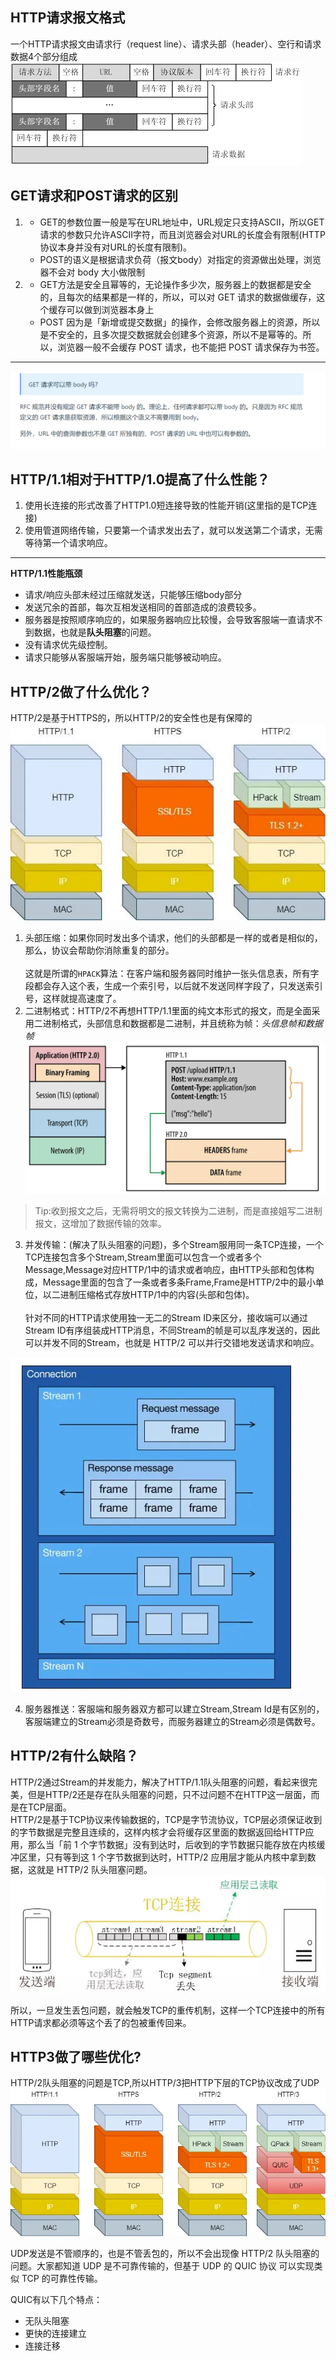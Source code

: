 ## HTTP请求报文格式
一个HTTP请求报文由请求行（request line）、请求头部（header）、空行和请求数据4个部分组成
![alt text](image-33.png)
## GET请求和POST请求的区别
1. 
    - GET的参数位置一般是写在URL地址中，URL规定只支持ASCII，所以GET请求的参数只允许ASCII字符，而且浏览器会对URL的长度会有限制(HTTP协议本身并没有对URL的长度有限制)。
    - POST的语义是根据请求负荷（报文body）对指定的资源做出处理，浏览器不会对 body 大小做限制
2. 
    - GET方法是安全且幂等的，无论操作多少次，服务器上的数据都是安全的，且每次的结果都是一样的，所以，可以对 GET 请求的数据做缓存，这个缓存可以做到浏览器本身上
    - POST 因为是「新增或提交数据」的操作，会修改服务器上的资源，所以是不安全的，且多次提交数据就会创建多个资源，所以不是幂等的。所以，浏览器一般不会缓存 POST 请求，也不能把 POST 请求保存为书签。
---
![alt text](image-34.png)

## HTTP/1.1相对于HTTP/1.0提高了什么性能？
1. 使用长连接的形式改善了HTTP1.0短连接导致的性能开销(这里指的是TCP连接)
2. 使用管道网络传输，只要第一个请求发出去了，就可以发送第二个请求，无需等待第一个请求响应。
---
**HTTP/1.1性能瓶颈**
- 请求/响应头部未经过压缩就发送，只能够压缩body部分
- 发送冗余的首部，每次互相发送相同的首部造成的浪费较多。
- 服务器是按照顺序响应的，如果服务器响应比较慢，会导致客服端一直请求不到数据，也就是**队头阻塞**的问题。
- 没有请求优先级控制。
- 请求只能够从客服端开始，服务端只能够被动响应。

## HTTP/2做了什么优化？
HTTP/2是基于HTTPS的，所以HTTP/2的安全性也是有保障的
![alt text](image-38.png)
1. 头部压缩：如果你同时发出多个请求，他们的头部都是一样的或者是相似的，那么，协议会帮助你消除重复的部分。<br><br>
这就是所谓的`HPACK`算法：在客户端和服务器同时维护一张头信息表，所有字段都会存入这个表，生成一个索引号，以后就不发送同样字段了，只发送索引号，这样就提高速度了。
2. 二进制格式：HTTP/2不再想HTTP/1.1里面的纯文本形式的报文，而是全面采用二进制格式，头部信息和数据都是二进制，并且统称为帧：*头信息帧和数据帧*
![alt text](image-39.png)
> Tip:收到报文之后，无需将明文的报文转换为二进制，而是直接姐写二进制报文，这增加了数据传输的效率。
3. 并发传输：(解决了队头阻塞的问题)，多个Stream服用同一条TCP连接，一个TCP连接包含多个Stream,Stream里面可以包含一个或者多个Message,Message对应HTTP/1中的请求或者响应，由HTTP头部和包体构成，Message里面的包含了一条或者多条Frame,Frame是HTTP/2中的最小单位，以二进制压缩格式存放HTTP/1中的内容(头部和包体)。<br><br>
针对不同的HTTP请求使用独一无二的Stream ID来区分，接收端可以通过Stream ID有序组装成HTTP消息，不同Stream的帧是可以乱序发送的，因此可以并发不同的Stream，也就是 HTTP/2 可以并行交错地发送请求和响应。

![alt text](image-40.png)


4. 服务器推送：客服端和服务器双方都可以建立Stream,Stream Id是有区别的，客服端建立的Stream必须是奇数号，而服务器建立的Stream必须是偶数号。

## HTTP/2有什么缺陷？
HTTP/2通过Stream的并发能力，解决了HTTP/1.1队头阻塞的问题，看起来很完美，但是HTTP/2还是存在队头阻塞的问题，只不过问题不在HTTP这一层面，而是在TCP层面。<br>
HTTP/2是基于TCP协议来传输数据的，TCP是字节流协议，TCP层必须保证收到的字节数据是完整且连续的，这样内核才会将缓存区里面的数据返回给HTTP应用，那么当「前 1 个字节数据」没有到达时，后收到的字节数据只能存放在内核缓冲区里，只有等到这 1 个字节数据到达时，HTTP/2 应用层才能从内核中拿到数据，这就是 HTTP/2 队头阻塞问题。<br>
![alt text](image-42.png)

所以，一旦发生丢包问题，就会触发TCP的重传机制，这样一个TCP连接中的所有HTTP请求都必须等这个丢了的包被重传回来。

## HTTP3做了哪些优化?
HTTP/2队头阻塞的问题是TCP,所以HTTP/3把HTTP下层的TCP协议改成了UDP
![alt text](image-43.png)

UDP发送是不管顺序的，也是不管丢包的，所以不会出现像 HTTP/2 队头阻塞的问题。大家都知道 UDP 是不可靠传输的，但基于 UDP 的 QUIC 协议 可以实现类似 TCP 的可靠性传输。
<br>

QUIC有以下几个特点：
- 无队头阻塞
- 更快的连接建立
- 连接迁移